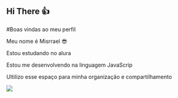 ## Hi There 👍

#Boas vindas ao meu perfil

Meu nome é Misrrael 😎

Estou estudando no alura

Estou me desenvolvendo na linguagem JavaScrip

Ultilizo esse espaço para minha organização e compartilhamento

![]( https://media.tenor.com/Y9WeTt9mNf8AAAAM/hmmm-thinking.gif)
